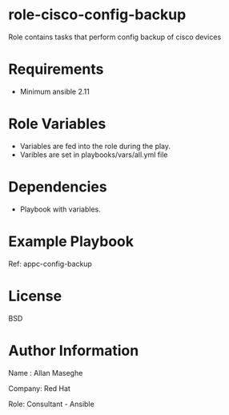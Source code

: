 # role-cisco-config-backup
Role contains tasks that perform config backup of cisco devices

# Requirements
- Minimum ansible 2.11

# Role Variables

- Variables are fed into the role during the play.
- Varibles are set in playbooks/vars/all.yml file

# Dependencies
- Playbook with variables.

# Example Playbook

Ref: appc-config-backup


# License
BSD

# Author Information
Name : Allan Maseghe

Company: Red Hat

Role: Consultant - Ansible

